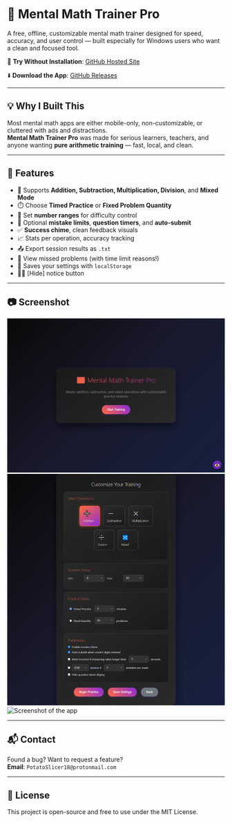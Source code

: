 # 🧮 Mental Math Trainer Pro
A free, offline, customizable mental math trainer designed for speed, accuracy, and user control — built especially for Windows users who want a clean and focused tool.

🔗 **Try Without Installation**: [GitHub Hosted Site](mathtrainerpro.github.io/MentalMathTrainerPro)

⬇️ **Download the App**: [GitHub Releases](https://github.com/MathTrainerPro/MentalMathTrainerPro/releases)

---

## 💡 Why I Built This

Most mental math apps are either mobile-only, non-customizable, or cluttered with ads and distractions.  
**Mental Math Trainer Pro** was made for serious learners, teachers, and anyone wanting **pure arithmetic training** — fast, local, and clean.

---

## 🎯 Features

- 🧠 Supports **Addition, Subtraction, Multiplication, Division**, and **Mixed Mode**
- ⏱️ Choose **Timed Practice** or **Fixed Problem Quantity**
- 🎯 Set **number ranges** for difficulty control
- 🚫 Optional **mistake limits**, **question timers**, and **auto-submit**
- ✅ **Success chime**, clean feedback visuals
- 📈 Stats per operation, accuracy tracking
- 📤 Export session results as `.txt`
- 📝 View missed problems (with time limit reasons!)
- 💾 Saves your settings with `localStorage`
- 🧑‍🏫 [Hide] notice button

---

## 📷 Screenshot

![Screenshot of the app](preview1.png)
![Screenshot of the app](preview2.png)
![Screenshot of the app](preview3.png)

---

## 📬 Contact

Found a bug? Want to request a feature?  
**Email**: `PotatoSlicer18@protonmail.com`

---

## 📄 License

This project is open-source and free to use under the MIT License.
